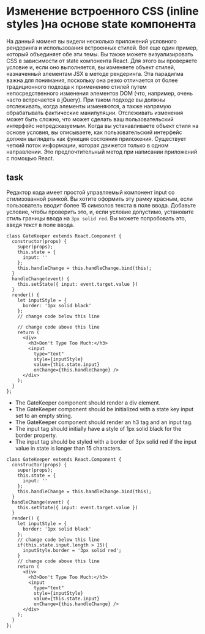 # Изменение встроенного CSS (inline styles )на основе state компонента

На данный момент вы видели несколько приложений условного рендеринга и использования встроенных стилей. Вот еще один пример, который объединяет обе эти темы. Вы также можете визуализировать CSS в зависимости от state компонента React. Для этого вы проверяете условие и, если оно выполняется, вы изменяете объект стилей, назначенный элементам JSX в методе рендеринга.
Эта парадигма важна для понимания, поскольку она резко отличается от более традиционного подхода к применению стилей путем непосредственного изменения элементов DOM (что, например, очень часто встречается в jQuery). При таком подходе вы должны отслеживать, когда элементы изменяются, а также напрямую обрабатывать фактические манипуляции. Отслеживать изменения может быть сложно, что может сделать ваш пользовательский интерфейс непредсказуемым. Когда вы устанавливаете объект стиля на основе условия, вы описываете, как пользовательский интерфейс должен выглядеть как функция состояния приложения. Существует четкий поток информации, которая движется только в одном направлении. Это предпочтительный метод при написании приложений с помощью React.

## task

Редактор кода имеет простой управляемый компонент input со стилизованной рамкой. Вы хотите оформить эту рамку красным, если пользователь вводит более 15 символов текста в поле ввода. Добавьте условие, чтобы проверить это, и, если условие допустимо, установите стиль границы ввода на ```3px solid red```. Вы можете попробовать это, введя текст в поле ввода.
```
class GateKeeper extends React.Component {
  constructor(props) {
    super(props);
    this.state = {
      input: ''
    };
    this.handleChange = this.handleChange.bind(this);
  }
  handleChange(event) {
    this.setState({ input: event.target.value })
  }
  render() {
    let inputStyle = {
      border: '1px solid black'
    };
    // change code below this line

    // change code above this line
    return (
      <div>
        <h3>Don't Type Too Much:</h3>
        <input
          type="text"
          style={inputStyle}
          value={this.state.input}
          onChange={this.handleChange} />
      </div>
    );
  }
};
```
* The GateKeeper component should render a div element.
* The GateKeeper component should be initialized with a state key input set to an empty string.
* The GateKeeper component should render an h3 tag and an input tag.
* The input tag should initially have a style of 1px solid black for the border property.
* The input tag should be styled with a border of 3px solid red if the input value in state is longer than 15 characters.
```
class GateKeeper extends React.Component {
  constructor(props) {
    super(props);
    this.state = {
      input: ''
    };
    this.handleChange = this.handleChange.bind(this);
  }
  handleChange(event) {
    this.setState({ input: event.target.value })
  }
  render() {
    let inputStyle = {
      border: '1px solid black'
    };
    // change code below this line
    if(this.state.input.length > 15){
      inputStyle.border = '3px solid red';
    }
    // change code above this line
    return (
      <div>
        <h3>Don't Type Too Much:</h3>
        <input
          type="text"
          style={inputStyle}
          value={this.state.input}
          onChange={this.handleChange} />
      </div>
    );
  }
};
```
